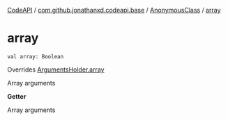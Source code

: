 [CodeAPI](../../index.md) / [com.github.jonathanxd.codeapi.base](../index.md) / [AnonymousClass](index.md) / [array](.)

# array

`val array: Boolean`

Overrides [ArgumentsHolder.array](../-arguments-holder/array.md)

Array arguments

**Getter**

Array arguments


